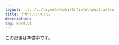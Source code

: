 ```yaml
---
layout: ../../../layouts/wiki/ArticleLayout.astro
title: デザインシステム
description:
tag: word,UI
---
```


この記事は準備中です。